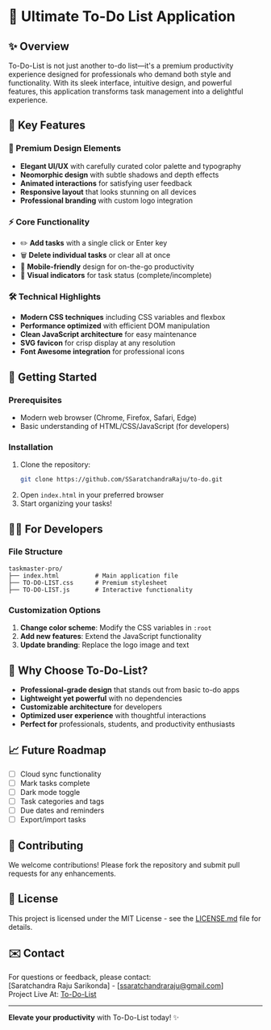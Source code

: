 # 📝 Ultimate To-Do List Application

## ✨ Overview

To-Do-List is not just another to-do list—it's a premium productivity experience designed for professionals who demand both style and functionality. With its sleek interface, intuitive design, and powerful features, this application transforms task management into a delightful experience.

## 🎨 Key Features

### 🌈 Premium Design Elements
- **Elegant UI/UX** with carefully curated color palette and typography
- **Neomorphic design** with subtle shadows and depth effects
- **Animated interactions** for satisfying user feedback
- **Responsive layout** that looks stunning on all devices
- **Professional branding** with custom logo integration

### ⚡️ Core Functionality
- ✏️ **Add tasks** with a single click or Enter key
- 🗑️ **Delete individual tasks** or clear all at once
- 📱 **Mobile-friendly** design for on-the-go productivity
- 🎨 **Visual indicators** for task status (complete/incomplete)

### 🛠️ Technical Highlights
- **Modern CSS techniques** including CSS variables and flexbox
- **Performance optimized** with efficient DOM manipulation
- **Clean JavaScript architecture** for easy maintenance
- **SVG favicon** for crisp display at any resolution
- **Font Awesome integration** for professional icons

## 🚀 Getting Started

### Prerequisites
- Modern web browser (Chrome, Firefox, Safari, Edge)
- Basic understanding of HTML/CSS/JavaScript (for developers)

### Installation
1. Clone the repository:
   ```bash
   git clone https://github.com/SSaratchandraRaju/to-do.git
   ```
2. Open `index.html` in your preferred browser
3. Start organizing your tasks!

## 🧑‍💻 For Developers

### File Structure
```
taskmaster-pro/
├── index.html          # Main application file
├── TO-DO-LIST.css      # Premium stylesheet
├── TO-DO-LIST.js       # Interactive functionality
```

### Customization Options
1. **Change color scheme**: Modify the CSS variables in `:root`
2. **Add new features**: Extend the JavaScript functionality
3. **Update branding**: Replace the logo image and text

## 🌟 Why Choose To-Do-List?

- **Professional-grade design** that stands out from basic to-do apps
- **Lightweight yet powerful** with no dependencies
- **Customizable architecture** for developers
- **Optimized user experience** with thoughtful interactions
- **Perfect for** professionals, students, and productivity enthusiasts

## 📈 Future Roadmap

- [ ] Cloud sync functionality
- [ ] Mark tasks complete
- [ ] Dark mode toggle
- [ ] Task categories and tags
- [ ] Due dates and reminders
- [ ] Export/import tasks

## 🤝 Contributing

We welcome contributions! Please fork the repository and submit pull requests for any enhancements.

## 📜 License

This project is licensed under the MIT License - see the [LICENSE.md](LICENSE.md) file for details.

## ✉️ Contact

For questions or feedback, please contact:  
[Saratchandra Raju Sarikonda] - [ssaratchandraraju@gmail.com]  
Project Live At: [To-Do-List](https://ssaratchandraraju.github.io/to-do/)

---

**Elevate your productivity** with To-Do-List today! ✨
